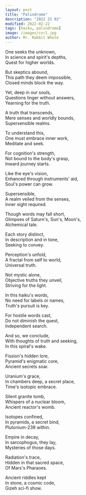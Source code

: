 ```yaml
---
layout: post
title: "Palindrome"
description: "2022 22 02"
modified: 2022-02-22
tags: [haiku, palindrome]
image: /images/cvr1.jpg
author: Mr. Rabbit Whole
---
```


One seeks the unknown,<br> 
In science and spirit's depths,<br> 
Quest for higher worlds.<br> 

But skeptics abound,<br> 
This path they deem impossible,<br> 
Closed minds block the way.<br> 

Yet, deep in our souls,<br> 
Questions linger without answers,<br> 
Yearning for the truth.<br> 

A truth that transcends,<br> 
Mere senses and worldly bounds,<br> 
Supersensible realms.<br> 

To understand this,<br> 
One must embrace inner work,<br> 
Meditate and seek.<br> 

For cognition's strength,<br> 
Not bound to the body's grasp,<br> 
Inward journey starts.<br> 

Like the eye's vision,<br> 
Enhanced through instruments' aid,<br> 
Soul's power can grow.<br> 

Supersensible,<br> 
A realm veiled from the senses,<br> 
Inner sight required.<br> 

Though words may fall short,<br> 
Glimpses of Saturn's, Sun's, Moon's,<br> 
Alchemical tale.<br> 

Each story distinct,<br> 
In description and in tone,<br> 
Seeking to convey.<br> 

Perception's unfold,<br> 
A fractal from self to world,<br> 
Universal truth.<br> 

Not mystic alone,<br/>
Objective truths they unveil,<br/>
Striving for the light.<br/>

In this haiku's words,<br/>
No need for labels or names,<br/>
Truth's pursuit is key.<br/>

For hostile words cast,<br/>
Do not diminish the quest,<br/>
Independent search.<br/>

And so, we conclude,<br/>
With thoughts of truth and seeking,<br/>
In this spiral's wake.<br/>

Fission's hidden lore,<br/>
Pyramid's enigmatic core,<br/>
Ancient secrets soar.<br/>

Uranium's grace,<br/>
In chambers deep, a secret place,<br/>
Time's isotopic embrace.<br/>

Silent granite tomb,<br/>
Whispers of a nuclear bloom,<br/>
Ancient reactor's womb.<br/>

Isotopes confined,<br/>
In pyramids, a secret bind,<br/>
Plutonium-239 within.<br/>

Empire in decay,<br/>
In sarcophogus, they lay,<br/>
Mysteries of those days.<br/>

Radiation's trace,<br/>
Hidden in that sacred space,<br/>
Of Mars's Pharaoes.<br/>

Ancient riddles kept<br/>
In stone, a cosmic code,<br/>
Gizeh sci-fi show.<br/>
